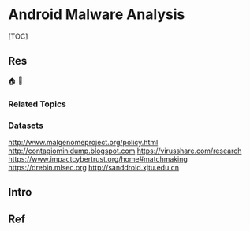 # Android Malware Analysis

[TOC]



## Res
🏠 
🚧 


### Related Topics


### Datasets
http://www.malgenomeproject.org/policy.html
http://contagiominidump.blogspot.com
https://virusshare.com/research
https://www.impactcybertrust.org/home#matchmaking
https://drebin.mlsec.org
http://sanddroid.xjtu.edu.cn



## Intro



## Ref
